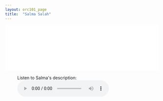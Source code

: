 ```yaml
---
layout: orc101_page
title:  "Salma Salah"
---
```


<p></p>
<div style="text-align:center">
<embed src="/assets/posters/Poster_Salma Salah.pdf" width="100%">
</div>
<p></p>

<figure>
    <figcaption>Listen to Salma's description:</figcaption>
    <audio
        controls
        src="/assets/posters/Recording_salma Salah.mp4">
            Your browser does not support the
            <code>audio</code> element.
    </audio>
</figure>
